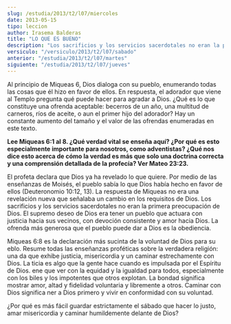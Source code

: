 ```yaml
---
slug: /estudia/2013/t2/l07/miercoles
date: 2013-05-15
tipo: leccion
author: Irasema Balderas
title: "LO QUE ES BUENO"
description: "Los sacrificios y los servicios sacerdotales no eran la primera preocupación de Dios. El supremo deseo de Dios era tener un pueblo que actuara con justicia hacia sus vecinos, con devoción consistente y amor hacia Dios. La ofrenda más generosa que el pueblo puede dar a Dios es la obediencia."
versiculo: "/versiculo/2013/t2/l07/sabado"
anterior: "/estudia/2013/t2/l07/martes"
siguiente: "/estudia/2013/t2/l07/jueves"
---
```


Al principio de Miqueas 6, Dios dialoga con su pueblo, enumerando todas las cosas que él hizo en favor de ellos. En respuesta, el adorador que viene al Templo pregunta qué puede hacer para agradar a Dios. ¿Qué es lo que constituye una ofrenda aceptable: becerros de un año, una multitud de carneros, ríos de aceite, o aun el primer hijo del adorador? Hay un constante aumento del tamaño y el valor de las ofrendas enumeradas en este texto.

**Lee Miqueas 6:1 al 8. ¿Qué verdad vital se enseña aquí? ¿Por qué es esto especialmente importante para nosotros, como adventistas? ¿Qué nos dice esto acerca de cómo la verdad es más que solo una doctrina correcta y una comprensión detallada de la profecía? Ver Mateo 23:23.**

El profeta declara que Dios ya ha revelado lo que quiere. Por medio de las enseñanzas de Moisés, el pueblo sabía lo que Dios había hecho en favor de ellos (Deuteronomio 10:12, 13). La respuesta de Miqueas no era una revelación nueva que señalaba un cambio en los requisitos de Dios. Los sacrificios y los servicios sacerdotales no eran la primera preocupación de Dios. El supremo deseo de Dios era tener un pueblo que actuara con justicia hacia sus vecinos, con devoción consistente y amor hacia Dios. La ofrenda más generosa que el pueblo puede dar a Dios es la obediencia.

Miqueas 6:8 es la declaración más sucinta de la voluntad de Dios para su eblo. Resume todas las enseñanzas proféticas sobre la verdadera religión: una da que exhibe justicia, misericordia y un caminar estrechamente con Dios. La ticia es algo que la gente hace cuando es impulsada por el Espíritu de Dios. ene que ver con la equidad y la igualdad para todos, especialmente con los biles y los impotentes que otros explotan. La bondad significa mostrar amor, altad y fidelidad voluntaria y libremente a otros. Caminar con Dios significa ner a Dios primero y vivir en conformidad con su voluntad.

¿Por qué es más fácil guardar estrictamente el sábado que hacer lo justo, amar misericordia y caminar humildemente delante de Dios?
